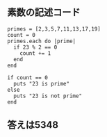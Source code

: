 ## 素数の記述コード
    primes = [2,3,5,7,11,13,17,19]
    count = 0
    primes.each do |prime|
      if 23 % 2 == 0
        count += 1
      end
    end
    
    if count == 0
      puts "23 is prime"
    else
      puts "23 is not prime"
    end

## 答えは5348
